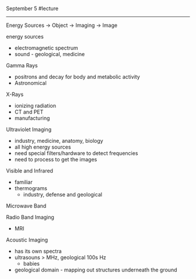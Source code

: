 September 5
#lecture 

---

Energy Sources -> Object -> Imaging -> Image

energy sources
- electromagnetic spectrum
- sound - geological, medicine

Gamma Rays 
- positrons and decay for body and metabolic activity
- Astronomical

X-Rays
- ionizing radiation
- CT and PET
- manufacturing

Ultraviolet Imaging
- industry, medicine, anatomy, biology
- all high energy sources
- need special filters/hardware to detect frequencies
- need to process to get the images

Visible and Infrared
- familiar
- thermograms 
	- industry, defense and geological

Microwave Band 

Radio Band Imaging
- MRI

Acoustic Imaging
- has its own spectra
- ultrasouns > MHz, geological 100s Hz
	- babies
- geological domain - mapping out structures underneath the ground

